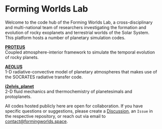 # Forming Worlds Lab

Welcome to the code hub of the Forming Worlds Lab, a cross-disciplinary and multi-national team of researchers investigating the formation and evolution of rocky exoplanets and terrestrial worlds of the Solar System. This platform hosts a number of planetary simulation codes.

[**PROTEUS**](https://github.com/FormingWorlds/PROTEUS)  
Coupled atmosphere-interior framework to simulate the temporal evolution of rocky planets.
 
[**AEOLUS**](https://github.com/FormingWorlds/AEOLUS)  
1-D radiative-convective model of planetary atmospheres that makes use of the SOCRATES radiative transfer code.
 
[**i2elvis_planet**](https://github.com/FormingWorlds/i2elvis_planet)  
2-D fluid mechanics and thermochemistry of planetesimals and protoplanets.

All codes hosted publicly here are open for collaboration. If you have specific questions or suggestions, please create a [Discussion](https://github.com/orgs/FormingWorlds/discussions), an `Issue` in the respective repository, or reach out via email to contact@formingworlds.space.
